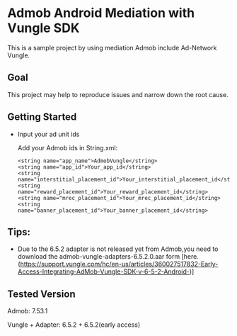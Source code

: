 # Admob Android Mediation with Vungle SDK
This is a sample project by using mediation Admob include Ad-Network Vungle.

## Goal
This project may help to reproduce issues and narrow down the root cause.

## Getting Started

- Input your ad unit ids

    Add your Admob ids in String.xml:

    ```
    <string name="app_name">AdmobVungle</string>
    <string name="app_id">Your_app_id</string>
    <string name="interstitial_placement_id">Your_interstitial_placement_id</string>
    <string name="reward_placement_id">Your_reward_placement_id</string>
    <string name="mrec_placement_id">Your_mrec_placement_id</string>
    <string name="banner_placement_id">Your_banner_placement_id</string>
    ```
## Tips:
- Due to the 6.5.2 adapter is not released yet from Admob,you need to download the admob-vungle-adapters-6.5.2.0.aar form [here.(https://support.vungle.com/hc/en-us/articles/360027517832-Early-Access-Integrating-AdMob-Vungle-SDK-v-6-5-2-Android-)]

## Tested Version

Admob: 
7.53.1

Vungle + Adapter: 
6.5.2 + 6.5.2(early access)

